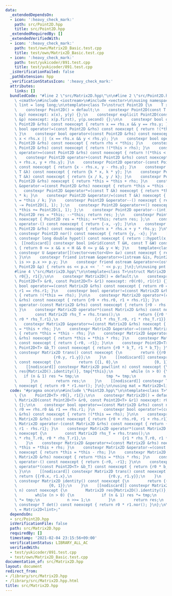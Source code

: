 ```yaml
---
data:
  _extendedDependsOn:
  - icon: ':heavy_check_mark:'
    path: src/Point2D.hpp
    title: src/Point2D.hpp
  _extendedRequiredBy: []
  _extendedVerifiedWith:
  - icon: ':heavy_check_mark:'
    path: test/own/Matrix2D_Basic.test.cpp
    title: test/own/Matrix2D_Basic.test.cpp
  - icon: ':heavy_check_mark:'
    path: test/yukicoder/891.test.cpp
    title: test/yukicoder/891.test.cpp
  _isVerificationFailed: false
  _pathExtension: hpp
  _verificationStatusIcon: ':heavy_check_mark:'
  attributes:
    links: []
  bundledCode: "#line 2 \"src/Matrix2D.hpp\"\n\n#line 2 \"src/Point2D.hpp\"\n\n#include\
    \ <cmath>\n#include <iostream>\n#include <vector>\n\nusing namespace std;\nusing\
    \ lint = long long;\n\ntemplate<class T>\nstruct Point2D {\n    T x{}, y{};\n\n\
    \    constexpr Point2D() = default;\n    constexpr Point2D(const T &x, const T\
    \ &y) noexcept: x(x), y(y) {};\n    constexpr explicit Point2D(const pair<T, T>\
    \ &p) noexcept: x(p.first), y(p.second) {};\n\n    constexpr bool operator==(const\
    \ Point2D &rhs) const noexcept { return x == rhs.x && y == rhs.y; }\n    constexpr\
    \ bool operator!=(const Point2D &rhs) const noexcept { return !(*this == rhs);\
    \ }\n    constexpr bool operator<(const Point2D &rhs) const noexcept { return\
    \ x < rhs.x || (x == rhs.x && y < rhs.y); }\n    constexpr bool operator>(const\
    \ Point2D &rhs) const noexcept { return rhs < *this; }\n    constexpr bool operator<=(const\
    \ Point2D &rhs) const noexcept { return !(*this > rhs); }\n    constexpr bool\
    \ operator>=(const Point2D &rhs) const noexcept { return !(*this < rhs); }\n\n\
    \    constexpr Point2D operator+(const Point2D &rhs) const noexcept { return {x\
    \ + rhs.x, y + rhs.y}; }\n    constexpr Point2D operator-(const Point2D &rhs)\
    \ const noexcept { return {x - rhs.x, y - rhs.y}; }\n    constexpr Point2D operator*(const\
    \ T &k) const noexcept { return {k * x, k * y}; }\n    constexpr Point2D operator/(const\
    \ T &k) const noexcept { return {x / k, y / k}; }\n    constexpr Point2D &operator+=(const\
    \ Point2D &rhs) noexcept { return *this = *this + rhs; }\n    constexpr Point2D\
    \ &operator-=(const Point2D &rhs) noexcept { return *this = *this - rhs; }\n \
    \   constexpr Point2D &operator*=(const T &k) noexcept { return *this = *this\
    \ * k; }\n    constexpr Point2D &operator/=(const T &k) noexcept { return *this\
    \ = *this / k; }\n    constexpr Point2D &operator--() noexcept { return *this\
    \ -= Point2D(1, 1); };\n    constexpr Point2D &operator++() noexcept { return\
    \ *this += Point2D(1, 1); };\n    constexpr Point2D operator--(int) noexcept {\
    \ Point2D res = *this; --*this; return res; };\n    constexpr Point2D operator++(int)\
    \ noexcept { Point2D res = *this; ++*this; return res; };\n    constexpr Point2D\
    \ operator-() const noexcept { return {-x, -y}; }\n\n    constexpr T operator*(const\
    \ Point2D &rhs) const noexcept { return x * rhs.x + y * rhs.y; }\n\n    [[nodiscard]]\
    \ constexpr Point2D nor() const noexcept { return {y, -x}; }\n    [[nodiscard]]\
    \ constexpr long double hypot() const noexcept { return ::hypotl(x, y); }\n  \
    \  [[nodiscard]] constexpr bool inGrid(const T &H, const T &W) const noexcept\
    \ { return 0 <= x && x < H && 0 <= y && y < W; }\n    template<class U>\n    [[nodiscard]]\
    \ constexpr U &operator[](vector<vector<U>> &v) const noexcept { return v[x][y];\
    \ }\n\n    constexpr friend istream &operator>>(istream &is, Point2D &p) { return\
    \ is >> p.x >> p.y; }\n    constexpr friend ostream &operator<<(ostream &os, const\
    \ Point2D &p) { return os << p.x << ' ' << p.y; }\n};\n\nusing pnt = Point2D<lint>;\n\
    #line 4 \"src/Matrix2D.hpp\"\n\ntemplate<class T>\nstruct Matrix2D {\n    Point2D<T>\
    \ r0{}, r1{};\n\n    constexpr Matrix2D() = default;\n    constexpr Matrix2D(const\
    \ Point2D<T> &r0, const Point2D<T> &r1) noexcept: r0(r0), r1(r1) {};\n\n    constexpr\
    \ bool operator==(const Matrix2D &rhs) const noexcept { return r0 == rhs.r0 &&\
    \ r1 == rhs.r1; }\n    constexpr bool operator!=(const Matrix2D &rhs) const noexcept\
    \ { return !(*this == rhs); }\n\n    constexpr Matrix2D operator+(const Matrix2D\
    \ &rhs) const noexcept { return {r0 + rhs.r0, r1 + rhs.r1}; }\n    constexpr Matrix2D\
    \ operator-(const Matrix2D &rhs) const noexcept { return {r0 - rhs.r0, r1 - rhs.r1};\
    \ }\n    constexpr Matrix2D operator*(const Matrix2D &rhs) const noexcept {\n\
    \        const Matrix2D rhs_T = rhs.trans();\n        return {{r0 * rhs_T.r0,\
    \ r0 * rhs_T.r1},\n                {r1 * rhs_T.r0, r1 * rhs_T.r1}};\n    }\n \
    \   constexpr Matrix2D &operator+=(const Matrix2D &rhs) noexcept { return *this\
    \ = *this + rhs; }\n    constexpr Matrix2D &operator-=(const Matrix2D &rhs) noexcept\
    \ { return *this = *this - rhs; }\n    constexpr Matrix2D &operator*=(const Matrix2D\
    \ &rhs) noexcept { return *this = *this * rhs; }\n    constexpr Matrix2D operator-()\
    \ const noexcept { return {-r0, -r1}; }\n\n    constexpr Point2D<T> operator*(const\
    \ Point2D<T> &b_T) const noexcept { return {r0 * b_T, r1 * b_T}; }\n\n    [[nodiscard]]\
    \ constexpr Matrix2D trans() const noexcept {\n        return {{r0.x, r1.x},\n\
    \                {r0.y, r1.y}};\n    }\n    [[nodiscard]] constexpr Matrix2D identity()\
    \ const noexcept {\n        return {{1, 0},\n                {0, 1}};\n    }\n\
    \    [[nodiscard]] constexpr Matrix2D pow(lint n) const noexcept {\n        Matrix2D\
    \ res{Matrix2D().identity()}, tmp{*this};\n        while (n > 0) {\n         \
    \   if (n & 1) res *= tmp;\n            tmp *= tmp;\n            n >>= 1;\n  \
    \      }\n        return res;\n    }\n    [[nodiscard]] constexpr T det() const\
    \ noexcept { return r0 * r1.nor(); }\n};\n\nusing mat = Matrix2D<lint>;\n"
  code: "#pragma once\n\n#include \"Point2D.hpp\"\n\ntemplate<class T>\nstruct Matrix2D\
    \ {\n    Point2D<T> r0{}, r1{};\n\n    constexpr Matrix2D() = default;\n    constexpr\
    \ Matrix2D(const Point2D<T> &r0, const Point2D<T> &r1) noexcept: r0(r0), r1(r1)\
    \ {};\n\n    constexpr bool operator==(const Matrix2D &rhs) const noexcept { return\
    \ r0 == rhs.r0 && r1 == rhs.r1; }\n    constexpr bool operator!=(const Matrix2D\
    \ &rhs) const noexcept { return !(*this == rhs); }\n\n    constexpr Matrix2D operator+(const\
    \ Matrix2D &rhs) const noexcept { return {r0 + rhs.r0, r1 + rhs.r1}; }\n    constexpr\
    \ Matrix2D operator-(const Matrix2D &rhs) const noexcept { return {r0 - rhs.r0,\
    \ r1 - rhs.r1}; }\n    constexpr Matrix2D operator*(const Matrix2D &rhs) const\
    \ noexcept {\n        const Matrix2D rhs_T = rhs.trans();\n        return {{r0\
    \ * rhs_T.r0, r0 * rhs_T.r1},\n                {r1 * rhs_T.r0, r1 * rhs_T.r1}};\n\
    \    }\n    constexpr Matrix2D &operator+=(const Matrix2D &rhs) noexcept { return\
    \ *this = *this + rhs; }\n    constexpr Matrix2D &operator-=(const Matrix2D &rhs)\
    \ noexcept { return *this = *this - rhs; }\n    constexpr Matrix2D &operator*=(const\
    \ Matrix2D &rhs) noexcept { return *this = *this * rhs; }\n    constexpr Matrix2D\
    \ operator-() const noexcept { return {-r0, -r1}; }\n\n    constexpr Point2D<T>\
    \ operator*(const Point2D<T> &b_T) const noexcept { return {r0 * b_T, r1 * b_T};\
    \ }\n\n    [[nodiscard]] constexpr Matrix2D trans() const noexcept {\n       \
    \ return {{r0.x, r1.x},\n                {r0.y, r1.y}};\n    }\n    [[nodiscard]]\
    \ constexpr Matrix2D identity() const noexcept {\n        return {{1, 0},\n  \
    \              {0, 1}};\n    }\n    [[nodiscard]] constexpr Matrix2D pow(lint\
    \ n) const noexcept {\n        Matrix2D res{Matrix2D().identity()}, tmp{*this};\n\
    \        while (n > 0) {\n            if (n & 1) res *= tmp;\n            tmp\
    \ *= tmp;\n            n >>= 1;\n        }\n        return res;\n    }\n    [[nodiscard]]\
    \ constexpr T det() const noexcept { return r0 * r1.nor(); }\n};\n\nusing mat\
    \ = Matrix2D<lint>;"
  dependsOn:
  - src/Point2D.hpp
  isVerificationFile: false
  path: src/Matrix2D.hpp
  requiredBy: []
  timestamp: '2021-02-04 23:15:56+09:00'
  verificationStatus: LIBRARY_ALL_AC
  verifiedWith:
  - test/yukicoder/891.test.cpp
  - test/own/Matrix2D_Basic.test.cpp
documentation_of: src/Matrix2D.hpp
layout: document
redirect_from:
- /library/src/Matrix2D.hpp
- /library/src/Matrix2D.hpp.html
title: src/Matrix2D.hpp
---
```

